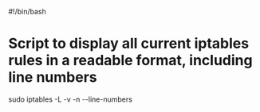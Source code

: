 #!/bin/bash
# Script to display all current iptables rules in a readable format, including line numbers

sudo iptables -L -v -n --line-numbers


